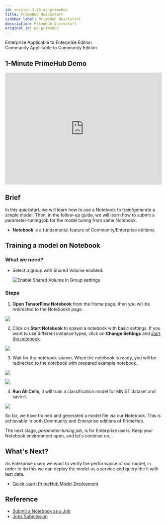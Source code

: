 ```yaml
---
id: version-3.10-qs-primehub
title: PrimeHub Quickstart
sidebar_label: PrimeHub Quickstart
description: PrimeHub Quickstart
original_id: qs-primehub
---
```


<div class="label-sect">
  <div class="ee-only tooltip">Enterprise
    <span class="tooltiptext">Applicable to Enterprise Edition</span>
  </div>
  <div class="ce-only tooltip">Community
    <span class="tooltiptext">Applicable to Community Edition</span>
  </div>
</div>

## 1-Minute PrimeHub Demo

<iframe width="100%" height="360" src="https://www.youtube.com/embed/IEEwL0ISl8E" frameborder="0" allow="accelerometer; autoplay; encrypted-media; gyroscope; picture-in-picture" allowfullscreen></iframe>

## Brief

In this quickstart, we will learn how to use a Notebook to train/generate a simple model. Then, in the follow-up guide, we will learn how to submit a parameter-tuning job for the model tuning from same Notebook.

- **Notebook** is a fundamental feature of Community/Enterprise editions.

## Training a model on Notebook

### What we need?

- Select a group with Shared Volume enabled.

  ![](assets/primehub-end-to-end-tutorial-shared-volume.png "Enable Shared Volume in Group settings")

### Steps

1. **Open TensorFlow Notebook** from the Home page, then you will be redirected to the Notebooks page.

  ![](assets/quickstart_home.png)

2. Click on **Start Notebook** to spawn a notebook with basic settings. If you want to use different instance types, click on **Change Settings** and [start the notebook](launch-project).

  ![](assets/quickstart_create_notebook.png)

3. Wait for the notebook spawn. When the notebook is ready, you will be redirected to the notebook with prepared example notebook.

  ![](assets/quickstart_notebook_spwaning.png)

  ![](assets/quickstart_notebook_started.png)

4. **Run All Cells**, it will train a classification model for MNIST dataset and save it.

  ![](assets/quickstart_notebook_run_all.png)

So far, we have trained and generated a model file via our Notebook. This is achievable in both Community and Enterprise editions of PrimeHub.

The next stage, _parameter-tuning job_, is for Enterprise users. Keep your Notebook environment open, and let's continue on...

## What's Next?

As Enterprise users we want to verify the performance of our model, in order to do this we can deploy the model as a service and query the it with test data.

- [Quick-start: PrimeHub Model Deployment](qs-primehub-deploy)

## Reference

- [Submit a Notebook as a Job](../notebook-as-job)
- [Jobs Submission](../job-submission-feature)
